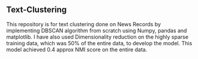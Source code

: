 ## Text-Clustering
This repository is for text clustering done on News Records by implementing DBSCAN algorithm from scratch using Numpy, pandas and matplotlib. I have also used Dimensionality reduction on the highly sparse training data, which was 50% of the entire data, to develop the model.
This model achieved 0.4 approx NMI score on the entire data.
